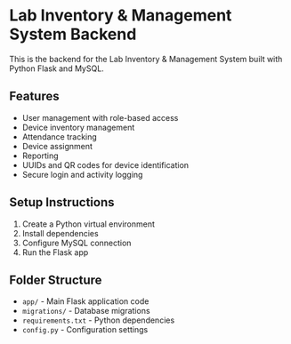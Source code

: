 # Lab Inventory & Management System Backend

This is the backend for the Lab Inventory & Management System built with Python Flask and MySQL.

## Features
- User management with role-based access
- Device inventory management
- Attendance tracking
- Device assignment
- Reporting
- UUIDs and QR codes for device identification
- Secure login and activity logging

## Setup Instructions
1. Create a Python virtual environment
2. Install dependencies
3. Configure MySQL connection
4. Run the Flask app

## Folder Structure
- `app/` - Main Flask application code
- `migrations/` - Database migrations
- `requirements.txt` - Python dependencies
- `config.py` - Configuration settings
